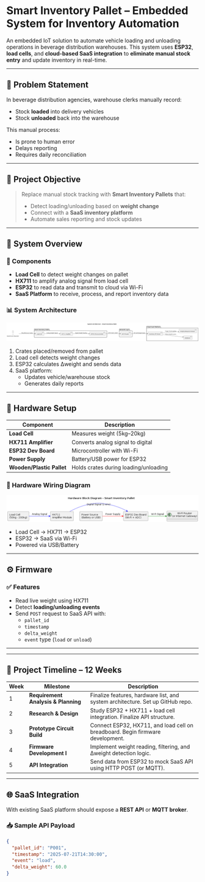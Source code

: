 # Smart Inventory Pallet – Embedded System for Inventory Automation

An embedded IoT solution to automate vehicle loading and unloading operations in beverage distribution warehouses. This system uses **ESP32**, **load cells**, and **cloud-based SaaS integration** to **eliminate manual stock entry** and update inventory in real-time.

---

## 📌 Problem Statement

In beverage distribution agencies, warehouse clerks manually record:
- Stock **loaded** into delivery vehicles
- Stock **unloaded** back into the warehouse

This manual process:
- Is prone to human error
- Delays reporting
- Requires daily reconciliation

---

## 🎯 Project Objective

> Replace manual stock tracking with **Smart Inventory Pallets** that:
> - Detect loading/unloading based on **weight change**
> - Connect with a **SaaS inventory platform**
> - Automate sales reporting and stock updates

---

## 🧠 System Overview

### 🔹 Components

- **Load Cell** to detect weight changes on pallet
- **HX711** to amplify analog signal from load cell
- **ESP32** to read data and transmit to cloud via Wi-Fi
- **SaaS Platform** to receive, process, and report inventory data

### 📊 System Architecture

![System Architecture](docs/system-architecture.png)

1. Crates placed/removed from pallet
2. Load cell detects weight changes
3. ESP32 calculates Δweight and sends data
4. SaaS platform:
   - Updates vehicle/warehouse stock
   - Generates daily reports

---

## 🔌 Hardware Setup

| Component              | Description                             |
|------------------------|-----------------------------------------|
| **Load Cell**          | Measures weight (5kg–20kg)            |
| **HX711 Amplifier**    | Converts analog signal to digital       |
| **ESP32 Dev Board**    | Microcontroller with Wi-Fi              |
| **Power Supply**       | Battery/USB power for ESP32             |
| **Wooden/Plastic Pallet** | Holds crates during loading/unloading |

### 🧱 Hardware Wiring Diagram

![Hardware Setup](docs/hardware-setup.png)

- Load Cell → HX711 → ESP32
- ESP32 → SaaS via Wi-Fi
- Powered via USB/Battery

---

## ⚙️ Firmware

### ✅ Features

- Read live weight using HX711
- Detect **loading/unloading events**
- Send `POST` request to SaaS API with:
  - `pallet_id`
  - `timestamp`
  - `delta_weight`
  - `event` type (`load` or `unload`)


---
---

## 📅 Project Timeline – 12 Weeks

| Week | Milestone                                      | Description                                                                 |
|------|------------------------------------------------|-----------------------------------------------------------------------------|
| 1    | **Requirement Analysis & Planning**         | Finalize features, hardware list, and system architecture. Set up GitHub repo. |
| 2    | **Research & Design**                       | Study ESP32 + HX711 + load cell integration. Finalize API structure.       |
| 3    | **Prototype Circuit Build**                 | Connect ESP32, HX711, and load cell on breadboard. Begin firmware development. |
| 4    | **Firmware Development I**                  | Implement weight reading, filtering, and Δweight detection logic.          |
| 5    | **API Integration**                         | Send data from ESP32 to mock SaaS API using HTTP POST (or MQTT).           |

---
## 🌐 SaaS Integration

With existing SaaS platform should expose a **REST API** or **MQTT broker**.

### 📥 Sample API Payload

```json
{
  "pallet_id": "P001",
  "timestamp": "2025-07-21T14:30:00",
  "event": "load",
  "delta_weight": 60.0
}
